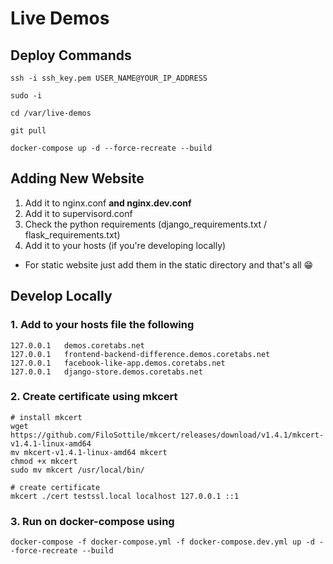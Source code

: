 # Live Demos

## Deploy Commands

```
ssh -i ssh_key.pem USER_NAME@YOUR_IP_ADDRESS

sudo -i

cd /var/live-demos

git pull

docker-compose up -d --force-recreate --build
```

## Adding New Website

1. Add it to nginx.conf **and nginx.dev.conf**
2. Add it to supervisord.conf
3. Check the python requirements (django_requirements.txt / flask_requirements.txt)
4. Add it to your hosts (if you're developing locally)

* For static website just add them in the static directory and that's all 😁


## Develop Locally

### 1. Add to your hosts file the following

```
127.0.0.1	demos.coretabs.net
127.0.0.1	frontend-backend-difference.demos.coretabs.net
127.0.0.1	facebook-like-app.demos.coretabs.net
127.0.0.1   django-store.demos.coretabs.net
```

### 2. Create certificate using mkcert

```
# install mkcert
wget https://github.com/FiloSottile/mkcert/releases/download/v1.4.1/mkcert-v1.4.1-linux-amd64
mv mkcert-v1.4.1-linux-amd64 mkcert
chmod +x mkcert
sudo mv mkcert /usr/local/bin/

# create certificate
mkcert ./cert testssl.local localhost 127.0.0.1 ::1
```

### 3. Run on docker-compose using

```
docker-compose -f docker-compose.yml -f docker-compose.dev.yml up -d --force-recreate --build
```